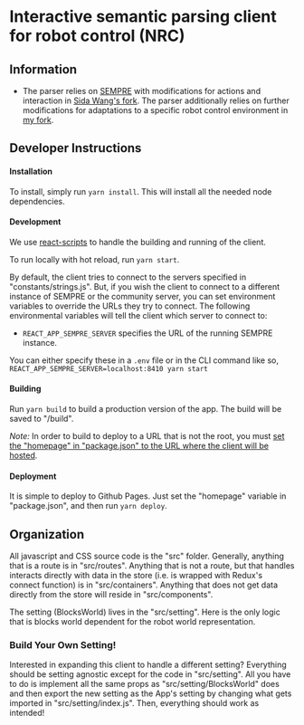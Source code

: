 # Interactive semantic parsing client for robot control (NRC)

## Information
- The parser relies on [SEMPRE](https://github.com/percyliang/sempre) with modifications for actions and interaction in [Sida Wang's fork](https://github.com/sidaw/sempre-interactive). The parser additionally relies on further modifications for adaptations to a specific robot control environment in [my fork](https://github.com/The-Dawwctor/sempre-robot).

## Developer Instructions

#### Installation

To install, simply run `yarn install`. This will install all the needed node dependencies.

#### Development

We use [react-scripts]([https://github.com/facebookincubator/create-react-app]) to handle the building and running of the client.

To run locally with hot reload, run `yarn start`.

By default, the client tries to connect to the servers specified in "constants/strings.js". But, if you wish the client to connect to a different instance of SEMPRE or the community server, you can set environment variables to override the URLs they try to connect. The following environmental variables will tell the client which server to connect to:

- `REACT_APP_SEMPRE_SERVER` specifies the URL of the running SEMPRE instance.

You can either specify these in a `.env` file or in the CLI command like so, `REACT_APP_SEMPRE_SERVER=localhost:8410 yarn start`

#### Building

Run `yarn build` to build a production version of the app. The build will be saved to "/build".

*Note:* In order to build to deploy to a URL that is not the root, you must [set the "homepage" in "package.json" to the URL where the client will be hosted](https://github.com/facebookincubator/create-react-app/blob/master/packages/react-scripts/template/README.md#building-for-relative-paths).

#### Deployment

It is simple to deploy to Github Pages. Just set the "homepage" variable in "package.json", and then run `yarn deploy`.

## Organization

All javascript and CSS source code is the "src" folder. Generally, anything that is a route is in "src/routes". Anything that is not a route, but that handles interacts directly with data in the store (i.e. is wrapped with Redux's connect function) is in "src/containers". Anything that does not get data directly from the store will reside in "src/components".

The setting (BlocksWorld) lives in the "src/setting". Here is the only logic that is blocks world dependent for the robot world representation.

### Build Your Own Setting!

Interested in expanding this client to handle a different setting? Everything should be setting agnostic except for the code in "src/setting". All you have to do is implement all the same props as "src/setting/BlocksWorld" does and then export the new setting as the App's setting by changing what gets imported in "src/setting/index.js". Then, everything should work as intended!